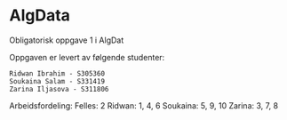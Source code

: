# AlgData

Obligatorisk oppgave 1 i AlgDat

Oppgaven er levert av følgende studenter:

    Ridwan Ibrahim - S305360
    Soukaina Salam - S331419
    Zarina Iljasova - S311806
    
    
Arbeidsfordeling:
Felles: 2 
Ridwan: 1, 4, 6
Soukaina: 5, 9, 10
Zarina: 3, 7, 8


